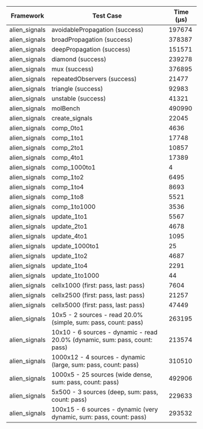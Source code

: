 | Framework | Test Case | Time (μs) |
| --- | --- | --- |
| alien_signals | avoidablePropagation (success) | 197674 |
| alien_signals | broadPropagation (success) | 378387 |
| alien_signals | deepPropagation (success) | 151571 |
| alien_signals | diamond (success) | 239278 |
| alien_signals | mux (success) | 376895 |
| alien_signals | repeatedObservers (success) | 21477 |
| alien_signals | triangle (success) | 92983 |
| alien_signals | unstable (success) | 41321 |
| alien_signals | molBench | 490990 |
| alien_signals | create_signals | 22045 |
| alien_signals | comp_0to1 | 4636 |
| alien_signals | comp_1to1 | 17748 |
| alien_signals | comp_2to1 | 10857 |
| alien_signals | comp_4to1 | 17389 |
| alien_signals | comp_1000to1 | 4 |
| alien_signals | comp_1to2 | 6495 |
| alien_signals | comp_1to4 | 8693 |
| alien_signals | comp_1to8 | 5521 |
| alien_signals | comp_1to1000 | 3536 |
| alien_signals | update_1to1 | 5567 |
| alien_signals | update_2to1 | 4678 |
| alien_signals | update_4to1 | 1095 |
| alien_signals | update_1000to1 | 25 |
| alien_signals | update_1to2 | 4687 |
| alien_signals | update_1to4 | 2291 |
| alien_signals | update_1to1000 | 44 |
| alien_signals | cellx1000 (first: pass, last: pass) | 7604 |
| alien_signals | cellx2500 (first: pass, last: pass) | 21257 |
| alien_signals | cellx5000 (first: pass, last: pass) | 47449 |
| alien_signals | 10x5 - 2 sources - read 20.0% (simple, sum: pass, count: pass) | 263195 |
| alien_signals | 10x10 - 6 sources - dynamic - read 20.0% (dynamic, sum: pass, count: pass) | 213574 |
| alien_signals | 1000x12 - 4 sources - dynamic (large, sum: pass, count: pass) | 310510 |
| alien_signals | 1000x5 - 25 sources (wide dense, sum: pass, count: pass) | 492906 |
| alien_signals | 5x500 - 3 sources (deep, sum: pass, count: pass) | 229633 |
| alien_signals | 100x15 - 6 sources - dynamic (very dynamic, sum: pass, count: pass) | 293532 |
